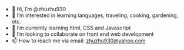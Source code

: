 - 👋 Hi, I’m @zhuzhu930
- 👀 I’m interested in learning languages, traveling, cooking, gardening, etc.
- 🌱 I’m currently learning html, CSS and Javascript
- 💞️ I’m looking to collaborate on front end web development
- 📫 How to reach me via email: zhuzhu930@yahoo.com

<!---
zhuzhu930/zhuzhu930 is a ✨ special ✨ repository because its `README.md` (this file) appears on your GitHub profile.
You can click the Preview link to take a look at your changes.
--->
